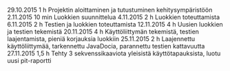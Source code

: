 29.10.2015	1 h		Projektin aloittaminen ja tutustuminen kehitysympäristöön
2.11.2015	10 min	Luokkien suunnittelua
4.11.2015	2 h		Luokkien toteuttamista
6.11.2015	2 h		Testien ja luokkien toteuttamista
12.11.2015	4 h		Uusien luokkien ja testien tekemistä
20.11.2015	4 h		Käyttöliittymän tekemistä, testien laajentamista, pieniä korjauksia luokkiin
25.11.2015	2 h		Laajennettu käyttöliittymää, tarkennettu JavaDocia, parannettu testien kattavuutta
27.11.2015	1,5 h		Tehty 3 sekvenssikaaviota yleisistä käyttötapauksista, luotu uusi pit-raportti